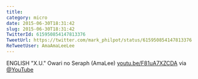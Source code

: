 ```yaml
---
title: 
category: micro
date: 2015-06-30T18:31:42
slug: 2015-06-30T18:31:42
TwitterId: 615950854147813376
TweetUrl: https://twitter.com/mark_philpot/status/615950854147813376
ReTweetUser: AmaAmaLeeLee
---
```


<i class="fa fa-retweet" aria-hidden="true"></i> ENGLISH "X.U." Owari no Seraph (AmaLee) [youtu.be/F81uA7XZCDA](https://youtu.be/F81uA7XZCDA) via [@YouTube](https://twitter.com/YouTube)